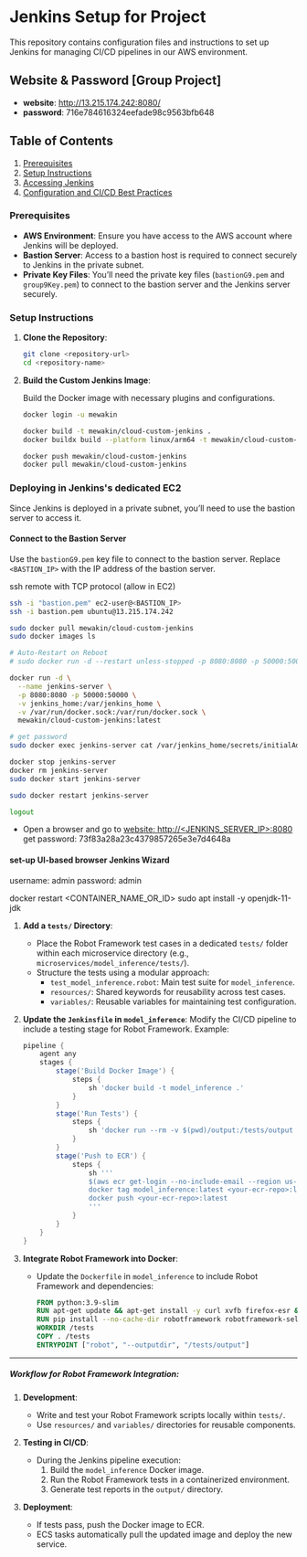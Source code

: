 # Jenkins Setup for Project

This repository contains configuration files and instructions to set up Jenkins for managing CI/CD pipelines in our AWS environment.

## Website & Password [Group Project]

- **website**: http://13.215.174.242:8080/
- **password**: 716e784616324eefade98c9563bfb648

## Table of Contents
1. [Prerequisites](#prerequisites)
2. [Setup Instructions](#setup-instructions)
3. [Accessing Jenkins](#accessing-jenkins)
4. [Configuration and CI/CD Best Practices](#configuration-and-cicd-best-practices)

### Prerequisites

- **AWS Environment**: Ensure you have access to the AWS account where Jenkins will be deployed.
- **Bastion Server**: Access to a bastion host is required to connect securely to Jenkins in the private subnet.
- **Private Key Files**: You’ll need the private key files (`bastionG9.pem` and `group9Key.pem`) to connect to the bastion server and the Jenkins server securely.

### Setup Instructions

1. **Clone the Repository**:

    ```bash
    git clone <repository-url>
    cd <repository-name>
    ```

2. **Build the Custom Jenkins Image**:

   Build the Docker image with necessary plugins and configurations.

    ```bash
    docker login -u mewakin

    docker build -t mewakin/cloud-custom-jenkins .
    docker buildx build --platform linux/arm64 -t mewakin/cloud-custom-jenkins .

    docker push mewakin/cloud-custom-jenkins
    docker pull mewakin/cloud-custom-jenkins
    ```

### Deploying in Jenkins's dedicated EC2

Since Jenkins is deployed in a private subnet, you’ll need to use the bastion server to access it.

#### Connect to the Bastion Server

Use the `bastionG9.pem` key file to connect to the bastion server. Replace `<BASTION_IP>` with the IP address of the bastion server.

ssh remote with TCP protocol (allow in EC2)

```bash
ssh -i "bastion.pem" ec2-user@<BASTION_IP>
ssh -i bastion.pem ubuntu@13.215.174.242

sudo docker pull mewakin/cloud-custom-jenkins
sudo docker images ls

# Auto-Restart on Reboot
# sudo docker run -d --restart unless-stopped -p 8080:8080 -p 50000:50000 -v jenkins_home:/var/jenkins_home --name jenkins-server mewakin/cloud-custom-jenkins:latest

docker run -d \
  --name jenkins-server \
  -p 8080:8080 -p 50000:50000 \
  -v jenkins_home:/var/jenkins_home \
  -v /var/run/docker.sock:/var/run/docker.sock \
  mewakin/cloud-custom-jenkins:latest

# get password
sudo docker exec jenkins-server cat /var/jenkins_home/secrets/initialAdminPassword

docker stop jenkins-server
docker rm jenkins-server
sudo docker start jenkins-server

sudo docker restart jenkins-server

logout
```
- Open a browser and go to [website: http://<JENKINS_SERVER_IP>:8080](http://13.215.174.242:8080)
get password: 73f83a28a23c4379857265e3e7d4648a

#### set-up UI-based browser Jenkins Wizard

username: admin
password: admin

docker restart <CONTAINER_NAME_OR_ID>
sudo apt install -y openjdk-11-jdk

1. **Add a `tests/` Directory**:
   - Place the Robot Framework test cases in a dedicated `tests/` folder within each microservice directory (e.g., `microservices/model_inference/tests/`).
   - Structure the tests using a modular approach:
     - `test_model_inference.robot`: Main test suite for `model_inference`.
     - `resources/`: Shared keywords for reusability across test cases.
     - `variables/`: Reusable variables for maintaining test configuration.

2. **Update the `Jenkinsfile` in `model_inference`**:
   Modify the CI/CD pipeline to include a testing stage for Robot Framework. Example:
   ```groovy
   pipeline {
       agent any
       stages {
           stage('Build Docker Image') {
               steps {
                   sh 'docker build -t model_inference .'
               }
           }
           stage('Run Tests') {
               steps {
                   sh 'docker run --rm -v $(pwd)/output:/tests/output model_inference robot --outputdir /tests/output tests/'
               }
           }
           stage('Push to ECR') {
               steps {
                   sh '''
                   $(aws ecr get-login --no-include-email --region us-east-1)
                   docker tag model_inference:latest <your-ecr-repo>:latest
                   docker push <your-ecr-repo>:latest
                   '''
               }
           }
       }
   }
   ```

3. **Integrate Robot Framework into Docker**:
   - Update the `Dockerfile` in `model_inference` to include Robot Framework and dependencies:
     ```dockerfile
     FROM python:3.9-slim
     RUN apt-get update && apt-get install -y curl xvfb firefox-esr && rm -rf /var/lib/apt/lists/*
     RUN pip install --no-cache-dir robotframework robotframework-seleniumlibrary selenium
     WORKDIR /tests
     COPY . /tests
     ENTRYPOINT ["robot", "--outputdir", "/tests/output"]
     ```

---

##### Workflow for Robot Framework Integration:
1. **Development**:
   - Write and test your Robot Framework scripts locally within `tests/`.
   - Use `resources/` and `variables/` directories for reusable components.

2. **Testing in CI/CD**:
   - During the Jenkins pipeline execution:
     1. Build the `model_inference` Docker image.
     2. Run the Robot Framework tests in a containerized environment.
     3. Generate test reports in the `output/` directory.

3. **Deployment**:
   - If tests pass, push the Docker image to ECR.
   - ECS tasks automatically pull the updated image and deploy the new service.
